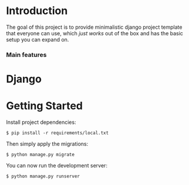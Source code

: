 # Introduction

The goal of this project is to provide minimalistic django project template that everyone can use, which _just works_ out of the box and has the basic setup you can expand on.


### Main features

# Django

# Getting Started

Install project dependencies:

    $ pip install -r requirements/local.txt


Then simply apply the migrations:

    $ python manage.py migrate


You can now run the development server:

    $ python manage.py runserver
